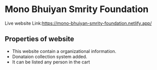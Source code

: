 # Mono Bhuiyan Smrity Foundation

Live website Link:https://mono-bhuiyan-smrity-foundation.netlify.app/

## Properties of website

 - This website contain a organizational information.
 - Donataion collection system added.
 - It can be listed any person in the cart

